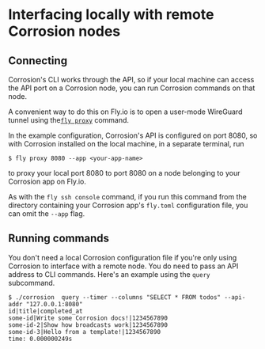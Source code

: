 # Interfacing locally with remote Corrosion nodes

## Connecting

Corrosion's CLI works through the API, so if your local machine can access the API port on a Corrosion node, you can run Corrosion commands on that node.

A convenient way to do this on Fly.io is to open a user-mode WireGuard tunnel using the[`fly proxy`](https://fly.io/docs/flyctl/proxy/) command.

In the example configuration, Corrosion's API is configured on port 8080, so with Corrosion installed on the local machine, in a separate terminal, run

```
$ fly proxy 8080 --app <your-app-name>
```

to proxy your local port 8080 to port 8080 on a node belonging to your Corrosion app on Fly.io.

As with the `fly ssh console` command, if you run this command from the directory containing your Corrosion app's `fly.toml` configuration file, you can omit the `--app` flag.


## Running commands

You don't need a local Corrosion configuration file if you're only using Corrosion to interface with a remote node. You do need to pass an API address to CLI commands. Here's an example using the `query` subcommand.

```
$ ./corrosion  query --timer --columns "SELECT * FROM todos" --api-addr "127.0.0.1:8080"
id|title|completed_at
some-id|Write some Corrosion docs!|1234567890
some-id-2|Show how broadcasts work|1234567890
some-id-3|Hello from a template!|1234567890
time: 0.000000249s
```

